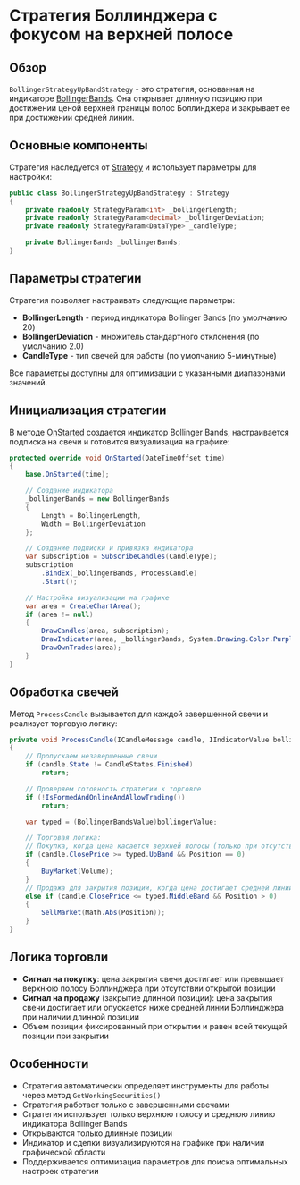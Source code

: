 # Стратегия Боллинджера с фокусом на верхней полосе

## Обзор

`BollingerStrategyUpBandStrategy` - это стратегия, основанная на индикаторе [BollingerBands](xref:StockSharp.Algo.Indicators.BollingerBands). Она открывает длинную позицию при достижении ценой верхней границы полос Боллинджера и закрывает ее при достижении средней линии.

## Основные компоненты

Стратегия наследуется от [Strategy](xref:StockSharp.Algo.Strategies.Strategy) и использует параметры для настройки:

```cs
public class BollingerStrategyUpBandStrategy : Strategy
{
	private readonly StrategyParam<int> _bollingerLength;
	private readonly StrategyParam<decimal> _bollingerDeviation;
	private readonly StrategyParam<DataType> _candleType;

	private BollingerBands _bollingerBands;
}
```

## Параметры стратегии

Стратегия позволяет настраивать следующие параметры:

- **BollingerLength** - период индикатора Bollinger Bands (по умолчанию 20)
- **BollingerDeviation** - множитель стандартного отклонения (по умолчанию 2.0)
- **CandleType** - тип свечей для работы (по умолчанию 5-минутные)

Все параметры доступны для оптимизации с указанными диапазонами значений.

## Инициализация стратегии

В методе [OnStarted](xref:StockSharp.Algo.Strategies.Strategy.OnStarted(System.DateTimeOffset)) создается индикатор Bollinger Bands, настраивается подписка на свечи и готовится визуализация на графике:

```cs
protected override void OnStarted(DateTimeOffset time)
{
	base.OnStarted(time);

	// Создание индикатора
	_bollingerBands = new BollingerBands
	{
		Length = BollingerLength,
		Width = BollingerDeviation
	};

	// Создание подписки и привязка индикатора
	var subscription = SubscribeCandles(CandleType);
	subscription
		.BindEx(_bollingerBands, ProcessCandle)
		.Start();

	// Настройка визуализации на графике
	var area = CreateChartArea();
	if (area != null)
	{
		DrawCandles(area, subscription);
		DrawIndicator(area, _bollingerBands, System.Drawing.Color.Purple);
		DrawOwnTrades(area);
	}
}
```

## Обработка свечей

Метод `ProcessCandle` вызывается для каждой завершенной свечи и реализует торговую логику:

```cs
private void ProcessCandle(ICandleMessage candle, IIndicatorValue bollingerValue)
{
	// Пропускаем незавершенные свечи
	if (candle.State != CandleStates.Finished)
		return;

	// Проверяем готовность стратегии к торговле
	if (!IsFormedAndOnlineAndAllowTrading())
		return;

	var typed = (BollingerBandsValue)bollingerValue;

	// Торговая логика:
	// Покупка, когда цена касается верхней полосы (только при отсутствии позиции)
	if (candle.ClosePrice >= typed.UpBand && Position == 0)
	{
		BuyMarket(Volume);
	}
	// Продажа для закрытия позиции, когда цена достигает средней линии (только при наличии длинной позиции)
	else if (candle.ClosePrice <= typed.MiddleBand && Position > 0)
	{
		SellMarket(Math.Abs(Position));
	}
}
```

## Логика торговли

- **Сигнал на покупку**: цена закрытия свечи достигает или превышает верхнюю полосу Боллинджера при отсутствии открытой позиции
- **Сигнал на продажу** (закрытие длинной позиции): цена закрытия свечи достигает или опускается ниже средней линии Боллинджера при наличии длинной позиции
- Объем позиции фиксированный при открытии и равен всей текущей позиции при закрытии

## Особенности

- Стратегия автоматически определяет инструменты для работы через метод `GetWorkingSecurities()`
- Стратегия работает только с завершенными свечами
- Стратегия использует только верхнюю полосу и среднюю линию индикатора Bollinger Bands
- Открываются только длинные позиции
- Индикатор и сделки визуализируются на графике при наличии графической области
- Поддерживается оптимизация параметров для поиска оптимальных настроек стратегии